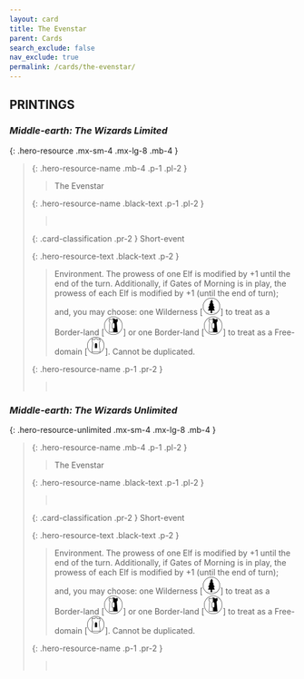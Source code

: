 ```yaml
---
layout: card
title: The Evenstar
parent: Cards
search_exclude: false
nav_exclude: true
permalink: /cards/the-evenstar/
---
```


## PRINTINGS


### _Middle-earth: The Wizards Limited_

{: .hero-resource .mx-sm-4 .mx-lg-8 .mb-4 }
> {: .hero-resource-name .mb-4 .p-1 .pl-2 }
> > <div class="card-mp"></div>
> > <div class="card-name">The Evenstar</div>
>
> {: .hero-resource-name .black-text .p-1 .pl-2 }
> > &nbsp;
>
> {: .card-classification .pr-2 }
> Short-event
>
> {: .hero-resource-text .black-text .p-2 }
> > Environment. The prowess of one Elf is modified by +1 until the end of the turn. Additionally, if Gates of Morning is in play, the prowess of each Elf is modified by +1 (until the end of turn); and, you may choose: one Wilderness \[![](/assets/images/wilderness.svg)] to treat as a Border-land \[![](/assets/images/border-land.svg)] or one Border-land \[![](/assets/images/border-land.svg)] to treat as a Free-domain \[![](/assets/images/free-domain.svg)]. Cannot be duplicated. 
> 
> {: .hero-resource-name .p-1 .pr-2 }
> > <div class="card-shield"></div>
> > <div class="card-corruption">&nbsp;</div>

### _Middle-earth: The Wizards Unlimited_

{: .hero-resource-unlimited .mx-sm-4 .mx-lg-8 .mb-4 }
> {: .hero-resource-name .mb-4 .p-1 .pl-2 }
> > <div class="card-mp"></div>
> > <div class="card-name">The Evenstar</div>
>
> {: .hero-resource-name .black-text .p-1 .pl-2 }
> > &nbsp;
>
> {: .card-classification .pr-2 }
> Short-event
>
> {: .hero-resource-text .black-text .p-2 }
> > Environment. The prowess of one Elf is modified by +1 until the end of the turn. Additionally, if Gates of Morning is in play, the prowess of each Elf is modified by +1 (until the end of turn); and, you may choose: one Wilderness \[![](/assets/images/wilderness.svg)] to treat as a Border-land \[![](/assets/images/border-land.svg)] or one Border-land \[![](/assets/images/border-land.svg)] to treat as a Free-domain \[![](/assets/images/free-domain.svg)]. Cannot be duplicated. 
> 
> {: .hero-resource-name .p-1 .pr-2 }
> > <div class="card-shield"></div>
> > <div class="card-corruption">&nbsp;</div>
